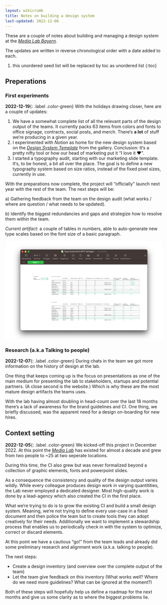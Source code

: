 ```yaml
---
layout: wikicrumb 
title: Notes on building a design system
last-updated: 2022-12-06
---
```


These are a couple of notes about building and managing a design system at the *[Media Lab Bayern](https://www.media-lab.de/de/)*.

The updates are written in reverse chronological order with a date added to each.

1. this unordered seed list will be replaced by toc as unordered list
{:toc}

## Preperations
### First experiments

**2022-12-19**{: .label .color-green} With the holidays drawing closer, here are a couple of updates:

1. We have a somewhat complete list of all the relevant parts of the design output of the teams. It currently packs 63 items from colors and fonts to office signage, contracts, social posts, and merch. There‘s **a lot** of stuff we‘re producing in a given year.
2. I experimented with *Notion* as home for the new design system based on the [*Design System Template*](https://www.notion.so/templates/design-system) from the gallery. Conclusion: It‘s a pretty nifty tool or how our head of marketing put it “I love it ❤️”.
2. I started a typography audit, starting with our marketing slide template. It‘s, to be honest, a bit all over the place. The goal is to define a new typography system based on size ratios, instead of the fixed pixel sizes, currently in use.

With the preparations now complete, the project will “officially” launch next year with the rest of the team. The next steps will be: 

a) Gathering feedback from the team on the design audit (what works / where are question / what needs to be updated).

b) Identify the biggest redundancies and gaps and strategize how to resolve them within the team.

*Current artifact*: a couple of tables in numbers, able to auto-generate new type scales based on the font size of a basic paragraph. 

![](/img/wiki/mlb-design-system-font-table.png)

### Research (a.k.a Talking to people)

**2022-12-07**{: .label .color-green} During chats in the team we got more information on the history of design at the lab. 

One thing that keeps coming up is the focus on presentations as one of the main medium for presenting the lab to stakeholders, startups and potential partners. (A close second is the website.) Which is why these are the most mature design artifacts the teams uses.

With the lab having almost doubling in head-count over the last 18 months there‘s a lack of awareness for the brand guidelines and CI. One thing, we briefly discussed, was the apparent need for a design on-boarding for new hires.


## Context setting

**2022-12-05**{: .label .color-green} We kicked-off this project in December 2022. At this point the *[Media Lab](https://www.media-lab.de/de/)* has existed for almost a decade and grew from two people to ~25 at two seperate locations.

During this time, the CI also grew but was never formalized beyond a collection of graphic elements, fonts and powerpoint slides.

As a consequence the consistency and quality of the design output varies wildly. While every colleague produces design work in varying quantitities, the Lab never employed a dedicated designer. Most high-quality work is done by a lead-agency which also created the CI in the first place.

What we‘re trying to do is to grow the existing CI and build a small design system. Meaning, we‘re not trying to define every use-case in a fixed document and then police the team but to create tools they can adopt creatively for their needs. Additionally we want to implement a stewardship process that enables us to periodically check in with the system to optimize, correct or discard elements.

At this point we have a cautious “go!” from the team leads and already did some preliminary research  and alignment work (a.k.a. talking to people).

The next steps:

* Create a design inventory (and overview over the complete output of the team)
* Let the team give feedback on this inventory (What works well? Where do we need more guidelines? What can be ignored at the moment?)

Both of these steps will hopefully help us define a roadmap for the next months and give us some clarity as to where the biggest problems lie.